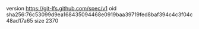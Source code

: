 version https://git-lfs.github.com/spec/v1
oid sha256:76c53099d9ea168435094468e0919baa39719fed8baf394c4c3f04c48ad17a65
size 2370
